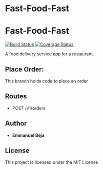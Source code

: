 # Fast-Food-Fast
# Fast-Food-Fast
[![Build Status](https://travis-ci.org/EmmanuelBeja/Fast-Food-Fast.svg?branch=ft-ordercreation-160341546)](https://travis-ci.org/EmmanuelBeja/Fast-Food-Fast) [![Coverage Status](https://coveralls.io/repos/github/EmmanuelBeja/Fast-Food-Fast/badge.svg?branch=ft-ordercreation-160341546)](https://coveralls.io/github/EmmanuelBeja/Fast-Food-Fast?branch=ft-ordercreation-160341546)

A food delivery service app for a restaurant.

## Place Order:

This branch holds code to place an order


## Routes

 - POST /v1/orders


## Author

* **Emmanuel Beja**


## License

This project is licensed under the MIT License
